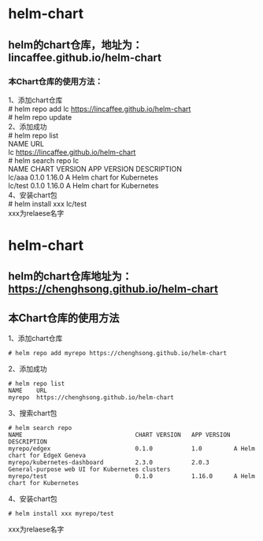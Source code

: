 # helm-chart

## helm的chart仓库，地址为：lincaffee.github.io/helm-chart

### 本Chart仓库的使用方法：  
1、添加chart仓库   
\# helm repo add lc https://lincaffee.github.io/helm-chart   
\# helm repo update  
2、添加成功  
\# helm repo list  
NAME  	URL                                   
lc	https://lincaffee.github.io/helm-chart  
\# helm search repo lc  
NAME   	CHART VERSION	APP VERSION	DESCRIPTION   
lc/aaa 	0.1.0        	1.16.0     	A Helm chart for Kubernetes  
lc/test	0.1.0        	1.16.0     	A Helm chart for Kubernetes  
4、安装chart包  
\# helm install xxx lc/test   
xxx为relaese名字   

# helm-chart

## helm的chart仓库地址为：https://chenghsong.github.io/helm-chart

## 本Chart仓库的使用方法

1、添加chart仓库
```
# helm repo add myrepo https://chenghsong.github.io/helm-chart
```

2、添加成功
```
# helm repo list
NAME  	URL                                   
myrepo	https://chenghsong.github.io/helm-chart
```

3、搜索chart包
```
# helm search repo
NAME                              	CHART VERSION	APP VERSION	DESCRIPTION                                   
myrepo/edgex                      	0.1.0        	1.0        	A Helm chart for EdgeX Geneva                 
myrepo/kubernetes-dashboard       	2.3.0        	2.0.3      	General-purpose web UI for Kubernetes clusters
myrepo/test                       	0.1.0        	1.16.0     	A Helm chart for Kubernetes 
```

4、安装chart包
```
# helm install xxx myrepo/test
```

xxx为relaese名字
